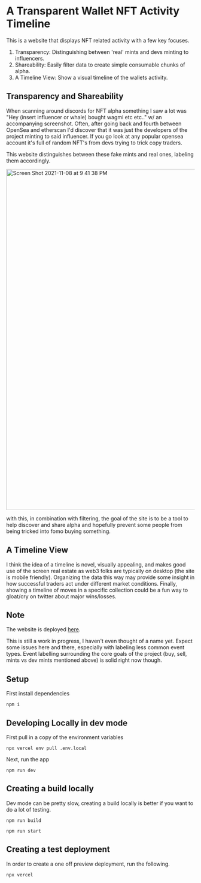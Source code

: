 # A Transparent Wallet NFT Activity Timeline

This is a website that displays NFT related activity with a few key focuses.

1. Transparency: Distinguishing between 'real' mints and devs minting to influencers.
2. Shareability: Easily filter data to create simple consumable chunks of alpha.
3. A Timeline View: Show a visual timeline of the wallets activity.

## Transparency and Shareability

When scanning around discords for NFT alpha something I saw a lot was "Hey (insert influencer or whale) bought wagmi etc etc.." w/ an accompanying screenshot. Often, after going back and fourth between OpenSea and etherscan I'd discover that it was just the developers of the project minting to said influencer. If you go look at any popular opensea account it's full of random NFT's from devs trying to trick copy traders.

This website distinguishes between these fake mints and real ones, labeling them accordingly.

<img width="910" alt="Screen Shot 2021-11-08 at 9 41 38 PM" src="https://user-images.githubusercontent.com/17352012/140869041-e145bb1c-5dc5-4d3c-bec6-e9127f69c864.png">

with this, in combination with filtering, the goal of the site is to be a tool to help discover and share alpha and hopefully prevent some people from being tricked into fomo buying something.

## A Timeline View

I think the idea of a timeline is novel, visually appealing, and makes good use of the screen real estate as web3 folks are typically on desktop (the site is mobile friendly). Organizing the data this way may provide some insight in how successful traders act under different market conditions. Finally, showing a timeline of moves in a specific collection could be a fun way to gloat/cry on twitter about major wins/losses.

## Note

The website is deployed [here](https://eth-wallet-timeline.vercel.app/).

This is still a work in progress, I haven't even thought of a name yet. Expect some issues here and there, especially with labeling less common event types. Event labelling surrounding the core goals of the project (buy, sell, mints vs dev mints mentioned above) is solid right now though.
## Setup

First install dependencies

`npm i`

## Developing Locally in dev mode

First pull in a copy of the environment variables

`npx vercel env pull .env.local`

Next, run the app

`npm run dev`

## Creating a build locally

Dev mode can be pretty slow, creating a build locally is better if you want to do a lot of testing.

`npm run build`

`npm run start`

## Creating a test deployment

In order to create a one off preview deployment, run the following.

`npx vercel`
